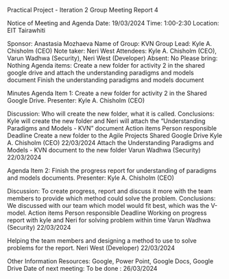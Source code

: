 Practical Project - Iteration 2
Group Meeting Report 4

Notice of Meeting and Agenda
Date: 19/03/2024
Time: 1:00-2:30
Location: EIT Tairawhiti




Sponsor:
Anastasia Mozhaeva
Name of Group:
KVN
Group Lead:
Kyle A. Chisholm (CEO)
Note taker:
Neri West
Attendees:
Kyle A. Chisholm (CEO), Varun Wadhwa (Security), Neri West (Developer)
Absent:
No
Please bring:
Nothing
Agenda items:
Create a new folder for activity 2 in the shared google drive and attach the understanding paradigms and models document
Finish the understanding paradigms and models document

Minutes
Agenda Item 1:
Create a new folder for activity 2 in the Shared Google Drive.
Presenter:
Kyle A. Chisholm (CEO)

Discussion:
Who will create the new folder, what it is called.
Conclusions:
Kyle will create the new folder and Neri will attach the “Understanding Paradigms and Models - KVN” document
Action items
Person responsible
Deadline
Create a new folder to the Agile Projects Shared Google Drive 
Kyle A. Chisholm (CEO)
22/03/2024
Attach the Understanding Paradigms and Models - KVN document to the new folder
Varun Wadhwa (Security)
22/03/2024


Agenda Item 2:
Finish the progress report for understanding of paradigms and models documents.
Presenter:
Kyle A. Chisholm (CEO)

Discussion:
To create progress, report and discuss it more with the team members to provide which method could solve the problem.
Conclusions:
We discussed with our team which model would fit best, which was the V-model.
Action items
Person responsible
Deadline
Working on progress report with kyle and Neri for solving problem within time
Varun Wadhwa (Security) 22/03/2024






Helping the team members and designing a method to use to solve problems for the report.
Neri West (Developer) 22/03/2024



Other Information
Resources:
Google, Power Point, Google Docs, Google Drive
Date of next meeting:
To be done : 26/03/2024

